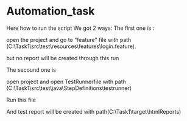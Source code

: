 # Automation_task

Here how to run the script 
We got 2 ways:
The first one is :

open the project and go to "feature" file with path (C:\Task1\src\test\resources\features\login.feature).

but no report will be created through this run 


The secound one is 

open project and open TestRunnerfile with path (C:\Task1\src\test\java\StepDefinitions\testrunner)

Run this file 

And test report will be created with path(C:\Task1\target\htmlReports)


